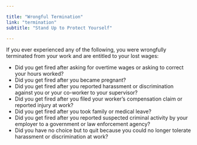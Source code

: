 ```yaml
---

title: "Wrongful Termination"
link: "termination"
subtitle: "Stand Up to Protect Yourself"

---
```


If you ever experienced any of the following, you were wrongfully terminated from your work and are entitled to your lost wages:

<aside>
<ul>
    <li>
        Did you get fired after asking for overtime wages or asking to correct your hours worked?
    </li>
    <li>
        Did you get fired after you became pregnant?
    </li>
    <li>
        Did you get fired after you reported harassment or discrimination against you or your co-worker to your supervisor?
    </li>
    <li>
        Did you get fired after you filed your worker’s compensation claim or reported injury at work?
    </li>
    <li>
        Did you get fired after you took family or medical leave?   
    </li>
    <li>
        Did you get fired after you reported suspected criminal activity by your employer to a government or law enforcement agency?    
    </li>
    <li>
        Did you have no choice but to quit because you could no longer tolerate harassment or discrimination at work?
    </li>
</ul>
</aside>